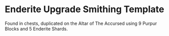 # Enderite Upgrade Smithing Template

Found in chests, duplicated on the Altar of The Accursed using 9 Purpur Blocks and 5 Enderite Shards.

